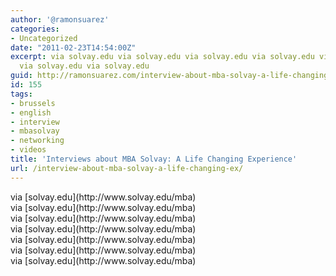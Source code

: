 ```yaml
---
author: '@ramonsuarez'
categories:
- Uncategorized
date: "2011-02-23T14:54:00Z"
excerpt: via solvay.edu via solvay.edu via solvay.edu via solvay.edu via solvay.edu
  via solvay.edu via solvay.edu
guid: http://ramonsuarez.com/interview-about-mba-solvay-a-life-changing-ex
id: 155
tags:
- brussels
- english
- interview
- mbasolvay
- networking
- videos
title: 'Interviews about MBA Solvay: A Life Changing Experience'
url: /interview-about-mba-solvay-a-life-changing-ex/
---
```


<div class="posterous_quote_citation">via [solvay.edu](http://www.solvay.edu/mba)</div><div class="posterous_bookmarklet_entry"><div class="posterous_quote_citation">via [solvay.edu](http://www.solvay.edu/mba)</div></div><div class="posterous_quote_citation">via [solvay.edu](http://www.solvay.edu/mba)</div><div class="posterous_quote_citation">via [solvay.edu](http://www.solvay.edu/mba)</div><div class="posterous_quote_citation">via [solvay.edu](http://www.solvay.edu/mba)</div><div class="posterous_quote_citation">via [solvay.edu](http://www.solvay.edu/mba)</div><div class="posterous_quote_citation">via [solvay.edu](http://www.solvay.edu/mba)</div><div></div>